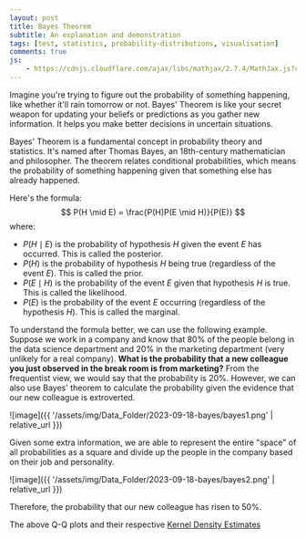 ```yaml
---
layout: post
title: Bayes Theorem
subtitle: An explanation and demonstration
tags: [test, statistics, probability-distributions, visualisation]
comments: true
js:
    - https://cdnjs.cloudflare.com/ajax/libs/mathjax/2.7.4/MathJax.js?config=TeX-MML-AM_CHTML
---
```


Imagine you're trying to figure out the probability of something happening, like whether it'll 
rain tomorrow or not. Bayes' Theorem is like your secret weapon for updating your beliefs or predictions as you gather 
new information. It helps you make better decisions in uncertain situations.

Bayes' Theorem is a fundamental concept in probability theory and statistics. It's named after Thomas Bayes, an 
18th-century mathematician and philosopher. The theorem relates conditional probabilities, which means the probability 
of something happening given that something else has already happened.

Here's the formula:
$$
P(H \mid E) = \frac{P(H)P(E \mid H)}{P(E)}
$$
where:
* $P(H \mid E)$ is the probability of hypothesis $H$ given the event $E$ has occurred. This is called the posterior.
* $P(H)$ is the probability of hypothesis $H$ being true (regardless of the event $E$). This is called the prior.
* $P(E \mid H)$ is the probability of the event $E$ given that hypothesis $H$ is true. This is called the likelihood.
* $P(E)$ is the probability of the event $E$ occurring (regardless of the hypothesis $H$). This is called the marginal.

To understand the formula better, we can use the following example. Suppose we work in a company and know that 80% of 
the people belong in the data science department and 20% in the marketing department (very unlikely for a real company). 
__What is the probability that a new colleague you just observed in the break room is from marketing?__ 
From the frequentist view, we would say that the probability is 20%. However, we can also use Bayes' theorem to 
calculate the probability given the evidence that our new colleague is extroverted.

![image]({{ '/assets/img/Data_Folder/2023-09-18-bayes/bayes1.png' | relative_url }})

Given some extra information, we are able to represent the entire "space" of all probabilities as a square and divide 
up the people in the company based on their job and personality. 

![image]({{ '/assets/img/Data_Folder/2023-09-18-bayes/bayes2.png' | relative_url }})

Therefore, the probability that our new colleague has risen to 50%. 

The above Q-Q plots and their respective [Kernel Density Estimates](https://jjo21.github.io/roadto100/2023-08-13-kde/) 
